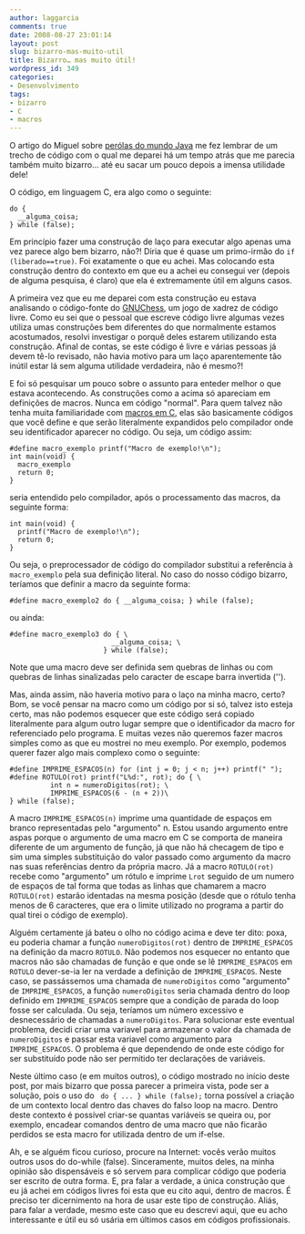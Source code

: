 ```yaml
---
author: laggarcia
comments: true
date: 2008-08-27 23:01:14
layout: post
slug: bizarro-mas-muito-util
title: Bizarro… mas muito útil!
wordpress_id: 349
categories:
- Desenvolvimento
tags:
- bizarro
- C
- macros
---
```


O artigo do Miguel sobre [perólas do mundo Java](http://log4dev.com/2008/08/10/perolas-do-mundo-java/) me fez lembrar de um trecho de código com o qual me deparei há um tempo atrás que me parecia também muito bizarro... até eu sacar um pouco depois a imensa utilidade dele!

O código, em linguagem C, era algo como o seguinte:

    
    do {
      __alguma_coisa;
    } while (false);


Em princípio fazer uma construção de laço para executar algo apenas uma vez parece algo bem bizarro, não?! Diria que é quase um primo-irmão do `if (liberado==true)`. Foi exatamente o que eu achei. Mas colocando esta construção dentro do contexto em que eu a achei eu consegui ver (depois de alguma pesquisa, é claro) que ela é extremamente útil em alguns casos.

A primeira vez que eu me deparei com esta construção eu estava analisando o código-fonte do [GNUChess](http://www.gnu.org/software/chess/), um jogo de xadrez de código livre. Como eu sei que o pessoal que escreve código livre algumas vezes utiliza umas construções bem diferentes do que normalmente estamos acostumados, resolvi investigar o porquê deles estarem utilizando esta construção. Afinal de contas, se este código é livre e várias pessoas já devem tê-lo revisado, não havia motivo para um laço aparentemente tão inútil estar lá sem alguma utilidade verdadeira, não é mesmo?!

E foi só pesquisar um pouco sobre o assunto para enteder melhor o que estava acontecendo. As construções como a acima só apareciam em definições de macros. Nunca em código "normal". Para quem talvez não tenha muita familiaridade com [macros em C](http://en.wikipedia.org/wiki/Macro_(computer_science)#Text_substitution_macros), elas são basicamente códigos que você define e que serão literalmente expandidos pelo compilador onde seu identificador aparecer no código. Ou seja, um código assim:

    
    #define macro_exemplo printf("Macro de exemplo!\n");
    int main(void) {
      macro_exemplo
      return 0;
    }


seria entendido pelo compilador, após o processamento das macros, da seguinte forma:

    
    int main(void) {
      printf("Macro de exemplo!\n");
      return 0;
    }


Ou seja, o preprocessador de código do compilador substitui a referência à `macro_exemplo` pela sua definição literal. No caso do nosso código bizarro, teríamos que definir a macro da seguinte forma:

    
    #define macro_exemplo2 do { __alguma_coisa; } while (false);


ou ainda:

    
    #define macro_exemplo3 do { \
                             __alguma_coisa; \
                           } while (false);


Note que uma macro deve ser definida sem quebras de linhas ou com quebras de linhas sinalizadas pelo caracter de escape barra invertida ('\').

Mas, ainda assim, não haveria motivo para o laço na minha macro, certo? Bom, se você pensar na macro como um código por si só, talvez isto esteja certo, mas não podemos esquecer que este código será copiado literalmente para algum outro lugar sempre que o identificador da macro for referenciado pelo programa. E muitas vezes não queremos fazer macros simples como as que eu mostrei no meu exemplo. Por exemplo, podemos querer fazer algo mais complexo como o seguinte:

    
    #define IMPRIME_ESPACOS(n) for (int j = 0; j < n; j++) printf(" ");
    #define ROTULO(rot) printf("L%d:", rot); do { \
              int n = numeroDigitos(rot); \
              IMPRIME_ESPACOS(6 - (n + 2))\
    } while (false);


A macro `IMPRIME_ESPACOS(n)` imprime uma quantidade de espaços em branco representadas pelo "argumento" n. Estou usando argumento entre aspas porque o argumento de uma macro em C se comporta de maneira diferente de um argumento de função, já que não há checagem de tipo e sim uma simples substituição do valor passado como argumento da macro nas suas referências dentro da própria macro. Já a macro `ROTULO(rot)` recebe como "argumento" um rótulo e imprime `Lrot` seguido de um numero de espaços de tal forma que todas as linhas que chamarem a macro `ROTULO(rot)` estarão identadas na mesma posição (desde que o rótulo tenha menos de 6 caracteres, que era o limite utilizado no programa a partir do qual tirei o código de exemplo).

Alguém certamente já bateu o olho no código acima e deve ter dito: poxa, eu poderia chamar a função
`numeroDigitos(rot)` dentro de `IMPRIME_ESPACOS` na definição da macro `ROTULO`. Não podemos nos esquecer no entanto que macros não são chamadas de função e que onde se lê `IMPRIME_ESPACOS` em `ROTULO` dever-se-ia ler na verdade a definição de `IMPRIME_ESPACOS`. Neste caso, se passássemos uma chamada de `numeroDigitos` como "argumento" de `IMPRIME_ESPACOS`, a função `numeroDigitos` seria chamada dentro do loop definido em `IMPRIME_ESPACOS` sempre que a condição de parada do loop fosse ser calculada. Ou seja, teríamos um número excessivo e desnecessário de chamadas a `numeroDigitos`. Para solucionar este eventual problema, decidi criar uma variavel para armazenar o valor da chamada de `numeroDigitos` e passar esta variavel como argumento para `IMPRIME_ESPACOS`. O problema é que dependendo de onde este código for ser substituído pode não ser permitido ter declarações de variáveis.

Neste último caso (e em muitos outros), o código mostrado no início deste post, por mais bizarro que possa parecer a primeira vista, pode ser a solução, pois o uso do ` do { ... } while (false);` torna possível a criação de um contexto local dentro das chaves do falso loop na macro. Dentro deste contexto é possível criar-se quantas variáveis se queira ou, por exemplo, encadear comandos dentro de uma macro que não ficarão perdidos se esta macro for utilizada dentro de um if-else.

Ah, e se alguém ficou curioso, procure na Internet: vocês verão muitos outros usos do do-while (false). Sinceramente, muitos deles, na minha opinião são dispensáveis e só servem para complicar código que poderia ser escrito de outra forma. E, pra falar a verdade, a única construção que eu já achei em códigos livres foi esta que eu cito aqui, dentro de macros. É preciso ter dicernimento na hora de usar este tipo de construção. Aliás, para falar a verdade, mesmo este caso que eu descrevi aqui, que eu acho interessante e útil eu só usária em últimos casos em códigos profissionais.
